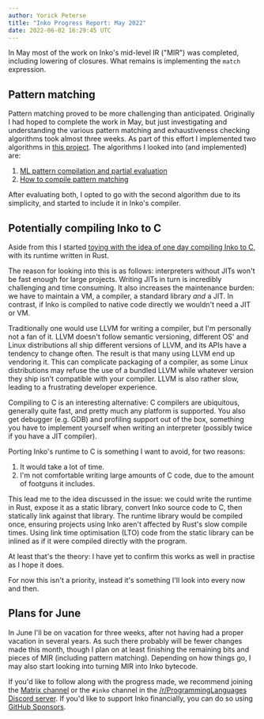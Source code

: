 ```yaml
---
author: Yorick Peterse
title: "Inko Progress Report: May 2022"
date: 2022-06-02 16:29:45 UTC
---
```


In May most of the work on Inko's mid-level IR ("MIR") was completed, including
lowering of closures. What remains is implementing the `match` expression.

## Pattern matching

Pattern matching proved to be more challenging than anticipated. Originally I
had hoped to complete the work in May, but just investigating and understanding
the various pattern matching and exhaustiveness checking algorithms took
almost three weeks. As part of this effort I implemented two algorithms in [this
project](https://gitlab.com/yorickpeterse/pattern-matching-in-rust). The
algorithms I looked into (and implemented) are:

1. [ML pattern compilation and partial evaluation](https://citeseerx.ist.psu.edu/viewdoc/summary?doi=10.1.1.48.1363)
2. [How to compile pattern matching](https://julesjacobs.com/notes/patternmatching/patternmatching.pdf)

After evaluating both, I opted to go with the second algorithm due to its
simplicity, and started to include it in Inko's compiler.

## Potentially compiling Inko to C

Aside from this I started [toying with the idea of one day compiling Inko to
C](https://gitlab.com/inko-lang/inko/-/issues/248), with its runtime written in
Rust.

The reason for looking into this is as follows: interpreters without JITs won't
be fast enough for large projects. Writing JITs in turn is incredibly
challenging and time consuming. It also increases the maintenance burden: we
have to maintain a VM, a compiler, a standard library _and_ a JIT. In contrast,
if Inko is compiled to native code directly we wouldn't need a JIT or VM.

Traditionally one would use LLVM for writing a compiler, but I'm personally not
a fan of it. LLVM doesn't follow semantic versioning, different OS' and Linux
distributions all ship different versions of LLVM, and its APIs have a tendency
to change often. The result is that many using LLVM end up vendoring it. This
can complicate packaging of a compiler, as some Linux distributions may refuse
the use of a bundled LLVM while whatever version they ship isn't compatible with
your compiler. LLVM is also rather slow, leading to a frustrating developer
experience.

Compiling to C is an interesting alternative: C compilers are ubiquitous,
generally quite fast, and pretty much any platform is supported. You also get
debugger (e.g. GDB) and profiling support out of the box, something you have to
implement yourself when writing an interpreter (possibly twice if you have a JIT
compiler).

Porting Inko's runtime to C is something I want to avoid, for two reasons:

1. It would take a lot of time.
2. I'm not comfortable writing large amounts of C code, due to the amount of
   footguns it includes.

This lead me to the idea discussed in the issue: we could write the runtime in
Rust, expose it as a static library, convert Inko source code to C, then
statically link against that library. The runtime library would be compiled
once, ensuring projects using Inko aren't affected by Rust's slow compile times.
Using link time optimisation (LTO) code from the static library can be inlined
as if it were compiled directly with the program.

At least that's the theory: I have yet to confirm this works as well in practise
as I hope it does.

For now this isn't a priority, instead it's something I'll look into every now
and then.

## Plans for June

In June I'll be on vacation for three weeks, after not having had a proper
vacation in several years. As such there probably will be fewer changes made
this month, though I plan on at least finishing the remaining bits and pieces of
MIR (including pattern matching). Depending on how things go, I may also start
looking into turning MIR into Inko bytecode.

If you'd like to follow along with the progress made, we
recommend joining the [Matrix
channel](https://matrix.to/#/#inko-lang:matrix.org) or the `#inko` channel in
the [/r/ProgrammingLanguages Discord server](https://discord.gg/yqWzmkV). If
you'd like to support Inko financially, you can do so using [GitHub
Sponsors](https://github.com/sponsors/YorickPeterse).
